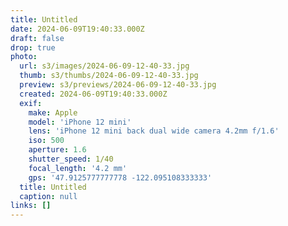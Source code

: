 ```yaml
---
title: Untitled
date: 2024-06-09T19:40:33.000Z
draft: false
drop: true
photo:
  url: s3/images/2024-06-09-12-40-33.jpg
  thumb: s3/thumbs/2024-06-09-12-40-33.jpg
  preview: s3/previews/2024-06-09-12-40-33.jpg
  created: 2024-06-09T19:40:33.000Z
  exif:
    make: Apple
    model: 'iPhone 12 mini'
    lens: 'iPhone 12 mini back dual wide camera 4.2mm f/1.6'
    iso: 500
    aperture: 1.6
    shutter_speed: 1/40
    focal_length: '4.2 mm'
    gps: '47.9125777777778 -122.095108333333'
  title: Untitled
  caption: null
links: []
---
```


